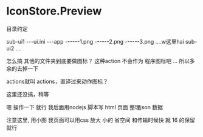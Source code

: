 # IconStore.Preview

目录约定

sub-ui1
 ---ui.ini
 ---app 
 ------1.png
 ------2.png
 ------3.png
 ....w这里hai
sub-ui2
 ....




 怎么搞  其他的文件夹到底要做图标？  这种action 不会作为 程序图标吧 ... 
 所以多余的去掉一下 

 actions就叫 actions，直译过来动作图标？


 这里还没搞，稍等


 嗯  操作一下 就行
 我后面用nodejs 脚本写 html 页面 整理json 数据

 注意这里, 用小图 我页面可以用css 放大 
 小的 省空间 和传输时候快
就 16 的保留 就行 

